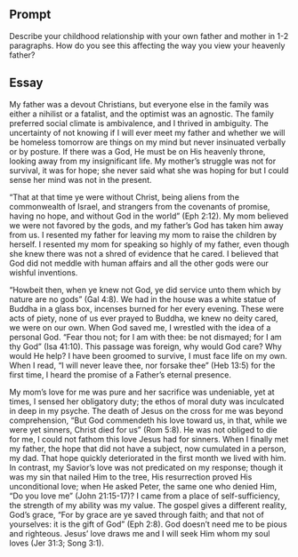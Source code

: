 ---
---

## Prompt

Describe your childhood relationship with your own father and mother in 1-2 paragraphs. How do you see this affecting the way you view your heavenly father?

## Essay

My father was a devout Christians, but everyone else in the family was either a nihilist or a fatalist, and the optimist was an agnostic. The family preferred social climate is ambivalence, and I thrived in ambiguity. The uncertainty of not knowing if I will ever meet my father and whether we will be homeless tomorrow are things on my mind but never insinuated verbally or by posture. If there was a God, He must be on His heavenly throne, looking away from my insignificant life. My mother’s struggle was not for survival, it was for hope; she never said what she was hoping for but I could sense her mind was not in the present.

“That at that time ye were without Christ, being aliens from the commonwealth of Israel, and strangers from the covenants of promise, having no hope, and without God in the world” (Eph 2:12). My mom believed we were not favored by the gods, and my father’s God has taken him away from us. I resented my father for leaving my mom to raise the children by herself. I resented my mom for speaking so highly of my father, even though she knew there was not a shred of evidence that he cared. I believed that God did not meddle with human affairs and all the other gods were our wishful inventions.

“Howbeit then, when ye knew not God, ye did service unto them which by nature are no gods” (Gal 4:8). We had in the house was a white statue of Buddha in a glass box, incenses burned for her every evening. These were acts of piety, none of us ever prayed to Buddha, we knew no deity cared, we were on our own. When God saved me, I wrestled with the idea of a personal God. “Fear thou not; for I am with thee: be not dismayed; for I am thy God” (Isa 41:10). This passage was foreign, why would God care? Why would He help? I have been groomed to survive, I must face life on my own. When I read, “I will never leave thee, nor forsake thee” (Heb 13:5) for the first time, I heard the promise of a Father’s eternal presence.

My mom’s love for me was pure and her sacrifice was undeniable, yet at times, I sensed her obligatory duty; the ethos of moral duty was inculcated in deep in my psyche. The death of Jesus on the cross for me was beyond comprehension, “But God commendeth his love toward us, in that, while we were yet sinners, Christ died for us” (Rom 5:8). He was not obliged to die for me, I could not fathom this love Jesus had for sinners. When I finally met my father, the hope that did not have a subject, now cumulated in a person, my dad. That hope quickly deteriorated in the first month we lived with him. In contrast, my Savior’s love was not predicated on my response; though it was my sin that nailed Him to the tree, His resurrection proved His unconditional love; when He asked Peter, the same one who denied Him, “Do you love me” (John 21:15-17)? I came from a place of self-sufficiency, the strength of my ability was my value. The gospel gives a different reality, God’s grace, “For by grace are ye saved through faith; and that not of yourselves: it is the gift of God” (Eph 2:8). God doesn’t need me to be pious and righteous. Jesus’ love draws me and I will seek Him whom my soul loves (Jer 31:3; Song 3:1).
